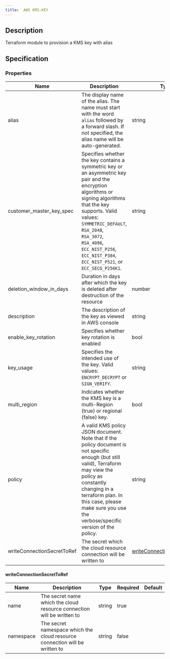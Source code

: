 ```yaml
---
title:  AWS KMS-KEY
---
```


## Description

Terraform module to provision a KMS key with alias

## Specification


### Properties

 Name | Description | Type | Required | Default 
 ------------ | ------------- | ------------- | ------------- | ------------- 
 alias | The display name of the alias. The name must start with the word `alias` followed by a forward slash. If not specified, the alias name will be auto-generated. | string | false |  
 customer_master_key_spec | Specifies whether the key contains a symmetric key or an asymmetric key pair and the encryption algorithms or signing algorithms that the key supports. Valid values: `SYMMETRIC_DEFAULT`, `RSA_2048`, `RSA_3072`, `RSA_4096`, `ECC_NIST_P256`, `ECC_NIST_P384`, `ECC_NIST_P521`, or `ECC_SECG_P256K1`. | string | false |  
 deletion_window_in_days | Duration in days after which the key is deleted after destruction of the resource | number | false |  
 description | The description of the key as viewed in AWS console | string | false |  
 enable_key_rotation | Specifies whether key rotation is enabled | bool | false |  
 key_usage | Specifies the intended use of the key. Valid values: `ENCRYPT_DECRYPT` or `SIGN_VERIFY`. | string | false |  
 multi_region | Indicates whether the KMS key is a multi-Region (true) or regional (false) key. | bool | false |  
 policy | A valid KMS policy JSON document. Note that if the policy document is not specific enough (but still valid), Terraform may view the policy as constantly changing in a terraform plan. In this case, please make sure you use the verbose/specific version of the policy. | string | false |  
 writeConnectionSecretToRef | The secret which the cloud resource connection will be written to | [writeConnectionSecretToRef](#writeConnectionSecretToRef) | false |  


#### writeConnectionSecretToRef

 Name | Description | Type | Required | Default 
 ------------ | ------------- | ------------- | ------------- | ------------- 
 name | The secret name which the cloud resource connection will be written to | string | true |  
 namespace | The secret namespace which the cloud resource connection will be written to | string | false |  
